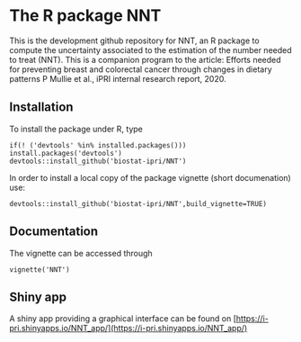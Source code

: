 # The R package NNT

This is the development github repository for NNT, an R package to compute the uncertainty associated to the estimation of the number needed to treat (NNT). This is a companion program to the article: 
Efforts needed for preventing breast and colorectal cancer through changes in dietary patterns
P Mullie et al., iPRI internal research report, 2020.



## Installation

To install the package under R, type

```{r eval=FALSE}
if(! ('devtools' %in% installed.packages())) install.packages('devtools')
devtools::install_github('biostat-ipri/NNT')
```

In order to install a local copy of the package vignette (short documenation) use:

```{r eval=FALSE}
devtools::install_github('biostat-ipri/NNT',build_vignette=TRUE)
```

## Documentation


The vignette can be accessed through

```{r eval=FALSE}
vignette('NNT')
```
## Shiny app

A shiny app providing a graphical interface can be found on [https://i-pri.shinyapps.io/NNT_app/](https://i-pri.shinyapps.io/NNT_app/)
